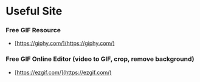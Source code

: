 # Useful Site

### Free GIF Resource
- [https://giphy.com/](https://giphy.com/)


### Free GIF Online Editor (video to GIF, crop, remove background)
- [https://ezgif.com/](https://ezgif.com/)
